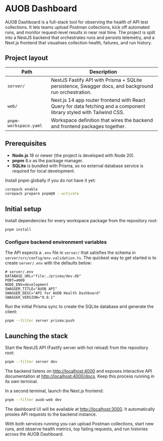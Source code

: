 # AUOB Dashboard

AUOB Dashboard is a full-stack tool for observing the health of API test collections. It lets teams upload Postman collections, kick off automated runs, and monitor request-level results in near real time. The project is split into a NestJS backend that orchestrates runs and persists telemetry, and a Next.js frontend that visualises collection health, failures, and run history.

## Project layout

| Path | Description |
| ---- | ----------- |
| `server/` | NestJS Fastify API with Prisma + SQLite persistence, Swagger docs, and background run orchestration. |
| `web/` | Next.js 14 app router frontend with React Query for data fetching and a component library styled with Tailwind CSS. |
| `pnpm-workspace.yaml` | Workspace definition that wires the backend and frontend packages together. |

## Prerequisites

* **Node.js** 18 or newer (the project is developed with Node 20).
* **pnpm** 8.x as the package manager.
* **SQLite** is bundled with Prisma, so no external database service is required for local development.

Install pnpm globally if you do not have it yet:

```bash
corepack enable
corepack prepare pnpm@8 --activate
```

## Initial setup

Install dependencies for every workspace package from the repository root:

```bash
pnpm install
```

### Configure backend environment variables

The API expects a `.env` file in `server/` that satisfies the schema in `server/src/config/env.validation.ts`. The quickest way to get started is to create `server/.env` with the defaults below:

```env
# server/.env
DATABASE_URL="file:./prisma/dev.db"
PORT=4000
NODE_ENV=development
SWAGGER_TITLE="AUOB API"
SWAGGER_DESC="API for AUOB Health Dashboard"
SWAGGER_VERSION="0.0.1"
```

Run the initial Prisma sync to create the SQLite database and generate the client:

```bash
pnpm --filter server prisma:push
```

## Launching the stack

Start the NestJS API (Fastify server with hot reload) from the repository root:

```bash
pnpm --filter server dev
```

The backend listens on <http://localhost:4000> and exposes interactive API documentation at <http://localhost:4000/docs>. Keep this process running in its own terminal.

In a second terminal, launch the Next.js frontend:

```bash
pnpm --filter auob-web dev
```

The dashboard UI will be available at <http://localhost:3000>. It automatically proxies API requests to the backend instance.

With both services running you can upload Postman collections, start new runs, and observe health metrics, top failing requests, and run histories across the AUOB Dashboard.
